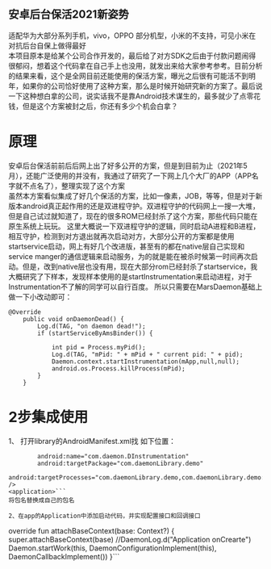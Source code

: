 ## 安卓后台保活2021新姿势
适配华为大部分系列手机，vivo，OPPO 部分机型，小米的不支持，可见小米在对抗后台自保上做得最好    
本项目原本是给某个公司合作开发的，最后给了对方SDK之后由于付款问题闹得很郁闷，想着这个代码拿在自己手上也没用，就发出来给大家参考参考。目前分析的结果来看，这个是全网目前还能使用的保活方案，曝光之后很有可能活不到明年，如果你的公司恰好使用了这种方案，那么是时候开始研究新的方案了。最后说一下这种想白拿的公司，说实话我不是靠Android技术谋生的，最多就少了点零花钱，但是这个方案被封之后，你还有多少个机会白拿？       
# 原理 

安卓后台保活前前后后网上出了好多公开的方案，但是到目前为止（2021年5月），还能广泛使用的并没有，我通过了研究了一下网上几个大厂的APP（APP名字就不点名了），整理实现了这个方案   
虽然本方案看似集成了好几个保活的方案，比如一像素，JOB，等等，但是对于新版本android真正起作用的还是双进程守护。双进程守护的代码网上一搜一大堆，但是自己试过就知道了，现在的很多ROM已经封杀了这个方案，那些代码只能在原生系统上玩玩。 
这里大概说一下双进程守护的逻辑，同时启动A进程和B进程，相互守护，检测到对方退出就再次启动对方，大部分公开的方案都是使用startservice启动，网上有好几个改进版，甚至有的都在native层自己实现和service manger的通信逻辑来启动服务，为的就是能在被杀时候第一时间再次启动。但是，改到native层也没有用，现在大部分rom已经封杀了startservice，我大概研究了下样本，发现样本使用的是startInstrumentation来启动进程，对于Instrumentation不了解的同学可以自行百度。 所以只需要在MarsDaemon基础上做一下小改动即可： 
```
@Override
    public void onDaemonDead() {
        Log.d(TAG, "on daemon dead!");
        if (startServiceByAmsBinder()) {

            int pid = Process.myPid();
            Log.d(TAG, "mPid: " + mPid + " current pid: " + pid);
            Daemon.context.startInstrumentation(mApp,null,null);
            android.os.Process.killProcess(mPid);
        }
    }
```

# 2步集成使用
1、 打开library的AndroidManifest.xml找 如下位置：
```<instrumentation
        android:name="com.daemon.DInstrumentation"
        android:targetPackage="com.daemonLibrary.demo"
        android:targetProcesses="com.daemonLibrary.demo,com.daemonLibrary.demo:service" />
<application>```
将包名替换成自己的包名

2、在app的Application中添加启动代码，并实现配置接口和回调接口
 ```
 override fun attachBaseContext(base: Context?) {
        super.attachBaseContext(base)
        //DaemonLog.d("Application onCrearte")
        Daemon.startWork(this, DaemonConfigurationImplement(this), DaemonCallbackImplement())
}```


